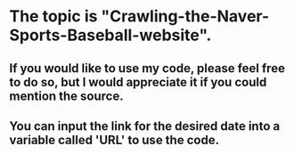 # The topic is "Crawling-the-Naver-Sports-Baseball-website".

## If you would like to use my code, please feel free to do so, but I would appreciate it if you could mention the source.

## You can input the link for the desired date into a variable called 'URL' to use the code.

